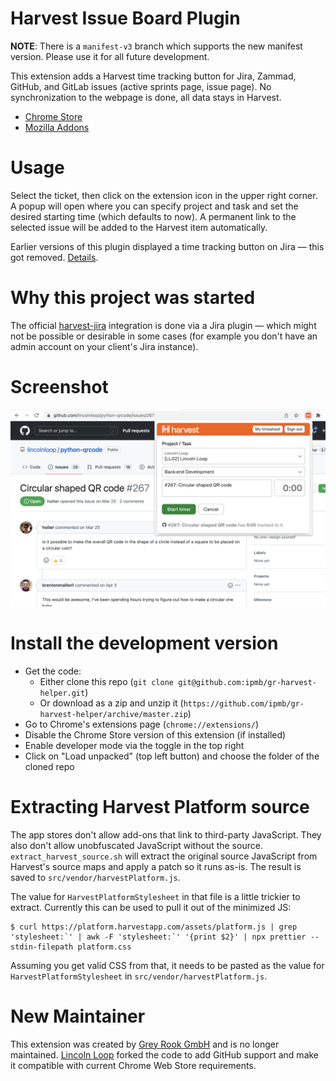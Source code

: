 # Harvest Issue Board Plugin

**NOTE**: There is a `manifest-v3` branch which supports the new manifest version. Please use it for all future development.

This extension adds a Harvest time tracking button for Jira, Zammad, GitHub, and GitLab issues (active sprints page, issue page). No synchronization to the webpage is done, all data stays in Harvest.

 * [Chrome Store](https://chrome.google.com/webstore/detail/unofficial-harvest-time-t/ehnegfjdaahblkfcbceipjclnfgepkom)
 * [Mozilla Addons](https://addons.mozilla.org/en-US/firefox/addon/harvest-time-unofficial/)

# Usage
Select the ticket, then click on the extension icon in the upper right corner. A popup will open where you can specify project and task and set the desired starting time (which defaults to now). A permanent link to the selected issue will be added to the Harvest item automatically.

Earlier versions of this plugin displayed a time tracking button on Jira — this got removed. [Details](docs/on-page-tracker.md).

# Why this project was started

The official [harvest-jira](https://www.getharvest.com/apps-and-integrations/jira) integration is done via a Jira plugin — which might not be possible or desirable in some cases (for example you don't have an admin account on your client's Jira instance).

# Screenshot
![Example](./docs/images/screenshot.png)

# Install the development version
- Get the code:
  - Either clone this repo (`git clone git@github.com:ipmb/gr-harvest-helper.git`)
  - Or download as a zip and unzip it (`https://github.com/ipmb/gr-harvest-helper/archive/master.zip`)
- Go to Chrome's extensions page (`chrome://extensions/`)
- Disable the Chrome Store version of this extension (if installed)
- Enable developer mode via the toggle in the top right
- Click on "Load unpacked" (top left button) and choose the folder of the cloned repo

# Extracting Harvest Platform source

The app stores don't allow add-ons that link to third-party JavaScript. They also don't allow unobfuscated JavaScript without the source. `extract_harvest_source.sh` will extract the original source JavaScript from Harvest's source maps and apply a patch so it runs as-is. The result is saved to `src/vendor/harvestPlatform.js`.

The value for `HarvestPlatformStylesheet` in that file is a little trickier to extract. Currently this can be used to pull it out of the minimized JS:

```shell
$ curl https://platform.harvestapp.com/assets/platform.js | grep 'stylesheet:`' | awk -F 'stylesheet:`' '{print $2}' | npx prettier --stdin-filepath platform.css
```

Assuming you get valid CSS from that, it needs to be pasted as the value for `HarvestPlatformStylesheet` in `src/vendor/harvestPlatform.js`.

# New Maintainer

This extension was created by [Grey Rook GmbH](https://www.greyrook.com/) and is no longer maintained. [Lincoln Loop](https://lincolnloop.com) forked the code to add GitHub support and make it compatible with current Chrome Web Store requirements.
